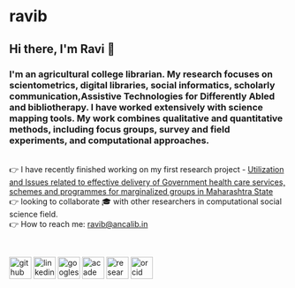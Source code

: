 # ravib
 ## Hi there, I'm Ravi :wave:
 

### I'm an agricultural college librarian. My research focuses on scientometrics, digital libraries, social informatics, scholarly communication,Assistive Technologies for Differently Abled and bibliotherapy. I have worked extensively with science mapping tools. My work combines qualitative and quantitative methods, including focus groups, survey and field experiments, and computational approaches.

<br/>:point_right: I have recently finished working on my first research project - [Utilization and Issues related to effective delivery of Government health care services, schemes and programmes for marginalized groups in Maharashtra State](https://www.researchgate.net/project/Utilization-and-Issues-related-to-effective-delivery-of-Government-health-care-services-schemes-and-programmes-for-marginalized-groups-in-Maharashtra-State)
<br/>:point_right: looking to collaborate :mortar_board: with other researchers in computational social science field.
<br/>:point_right: How to reach me: ravib@ancalib.in


<br/>

[<img src='https://cdn.jsdelivr.net/npm/simple-icons@3.0.1/icons/github.svg' alt='github' height='40'>](https://github.com/ravibankar3)  [<img src='https://cdn.jsdelivr.net/npm/simple-icons@3.0.1/icons/linkedin.svg' alt='linkedin' height='40'>](https://www.linkedin.com/in/ravithepatriot/)  [<img src='https://cdn.jsdelivr.net/npm/simple-icons@3.0.1/icons/googlescholar.svg' alt='googlescholar' height='40'>](https://scholar.google.co.uk/citations?user=NEAFX5IAAAAJ&hl)  [<img src='https://cdn.jsdelivr.net/npm/simple-icons@3.0.1/icons/academia.svg' alt='academia' height='40'>](https://unishivaji.academia.edu/ravibankar)  [<img src='https://cdn.jsdelivr.net/npm/simple-icons@3.0.1/icons/researchgate.svg' alt='researchgate' height='40'>](https://www.researchgate.net/profile/Ravindra-Bankar-2)  [<img src='https://cdn.jsdelivr.net/npm/simple-icons@3.0.1/icons/orcid.svg' alt='orcid' height='40'>](https://orcid.org/0000-0002-3488-3695)

<br />
